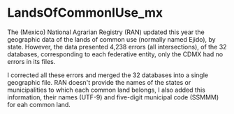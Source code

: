 # LandsOfCommonIUse_mx


The (Mexico) National Agrarian Registry (RAN) updated this year the geographic data of the lands of common use (normally named Ejido), by state. However, the data presented 4,238 errors (all intersections), of the 32 databases, corresponding to each federative entity, only the CDMX had no errors in its files.

I corrected all these errors and merged the 32 databases into a single geographic file. RAN doesn't provide the names of the states or municipalities to which each common land belongs, I also added this information, their names (UTF-9) and five-digit municipal code (SSMMM) for eah common land.
